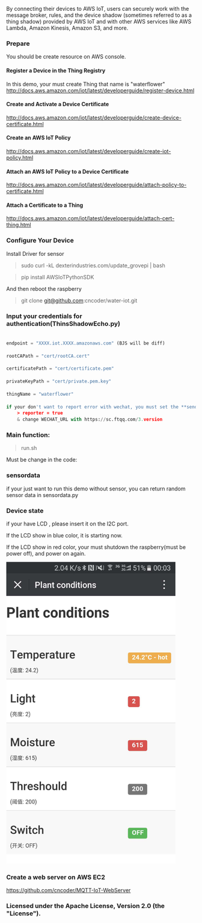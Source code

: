 By connecting their devices to AWS IoT, users can securely work with the message broker, rules, and the device shadow (sometimes referred to as a thing shadow) provided by AWS IoT and with other AWS services like AWS Lambda, Amazon Kinesis, Amazon S3, and more.

### Prepare

You should be create resource on AWS console.

#### Register a Device in the Thing Registry

In this demo, your must create Thing that name is "waterflower"
http://docs.aws.amazon.com/iot/latest/developerguide/register-device.html

#### Create and Activate a Device Certificate

http://docs.aws.amazon.com/iot/latest/developerguide/create-device-certificate.html

#### Create an AWS IoT Policy

http://docs.aws.amazon.com/iot/latest/developerguide/create-iot-policy.html

#### Attach an AWS IoT Policy to a Device Certificate

http://docs.aws.amazon.com/iot/latest/developerguide/attach-policy-to-certificate.html

#### Attach a Certificate to a Thing

http://docs.aws.amazon.com/iot/latest/developerguide/attach-cert-thing.html

### Configure Your Device

Install Driver for sensor

> sudo curl -kL dexterindustries.com/update_grovepi | bash

> pip install AWSIoTPythonSDK

And then reboot the raspberry

> git clone git@github.com:cncoder/water-iot.git

### Input your credentials for authentication(ThinsShadowEcho.py)

``` python

endpoint = "XXXX.iot.XXXX.amazonaws.com" (BJS will be diff)

rootCAPath = "cert/rootCA.cert"

certificatePath = "cert/certificate.pem"

privateKeyPath = "cert/private.pem.key"

thingName = "waterflower"

if your don't want to report error with wechat, you must set the **senderror.py** file:
    > reporter = true
    & change WECHAT_URL with https://sc.ftqq.com/3.version

```

### Main function:

> run.sh

Must be change in the code:

### sensordata

if your just want to run this demo without sensor, you can return random sensor data in sensordata.py

### Device state

if your have LCD , please insert it on the I2C port.

If the LCD show in blue color, it is starting now.

If the LCD show in red color, your must shutdown the raspberry(must be power off), and power on again.

<img src="https://raw.githubusercontent.com/cncoder/water-iot/master/static/demo-web.jpg" height="800" alt="demo"/>

### Create a web server on AWS EC2

https://github.com/cncoder/MQTT-IoT-WebServer

### Licensed under the Apache License, Version 2.0 (the "License").